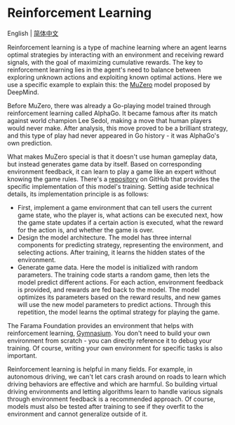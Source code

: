 # Reinforcement Learning

English | [简体中文](./index_zh-CN.md)

Reinforcement learning is a type of machine learning where an agent learns optimal strategies by interacting with an environment and receiving reward signals, with the goal of maximizing cumulative rewards. The key to reinforcement learning lies in the agent's need to balance between exploring unknown actions and exploiting known optimal actions. Here we use a specific example to explain this: the [MuZero](https://arxiv.org/abs/1911.08265) model proposed by DeepMind.

Before MuZero, there was already a Go-playing model trained through reinforcement learning called AlphaGo. It became famous after its match against world champion Lee Sedol, making a move that human players would never make. After analysis, this move proved to be a brilliant strategy, and this type of play had never appeared in Go history - it was AlphaGo's own prediction.

What makes MuZero special is that it doesn't use human gameplay data, but instead generates game data by itself. Based on corresponding environment feedback, it can learn to play a game like an expert without knowing the game rules. There's a [repository](https://github.com/werner-duvaud/muzero-general) on GitHub that provides the specific implementation of this model's training. Setting aside technical details, its implementation principle is as follows:

- First, implement a game environment that can tell users the current game state, who the player is, what actions can be executed next, how the game state updates if a certain action is executed, what the reward for the action is, and whether the game is over.
- Design the model architecture. The model has three internal components for predicting strategy, representing the environment, and selecting actions. After training, it learns the hidden states of the environment.
- Generate game data. Here the model is initialized with random parameters. The training code starts a random game, then lets the model predict different actions. For each action, environment feedback is provided, and rewards are fed back to the model. The model optimizes its parameters based on the reward results, and new games will use the new model parameters to predict actions. Through this repetition, the model learns the optimal strategy for playing the game.

The Farama Foundation provides an environment that helps with reinforcement learning, [Gymnasium](https://github.com/Farama-Foundation/Gymnasium). You don't need to build your own environment from scratch - you can directly reference it to debug your training. Of course, writing your own environment for specific tasks is also important.

Reinforcement learning is helpful in many fields. For example, in autonomous driving, we can't let cars crash around on roads to learn which driving behaviors are effective and which are harmful. So building virtual driving environments and letting algorithms learn to handle various signals through environment feedback is a recommended approach. Of course, models must also be tested after training to see if they overfit to the environment and cannot generalize outside of it.
